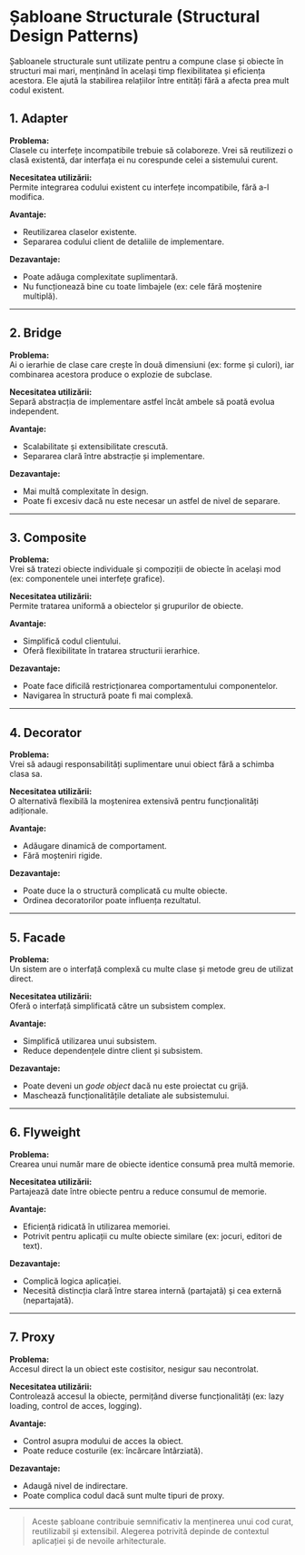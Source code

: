 # Șabloane Structurale (Structural Design Patterns)

Șabloanele structurale sunt utilizate pentru a compune clase și obiecte în structuri mai mari, menținând în același timp flexibilitatea și eficiența acestora. Ele ajută la stabilirea relațiilor între entități fără a afecta prea mult codul existent.

## 1. Adapter

**Problema:**  
Clasele cu interfețe incompatibile trebuie să colaboreze. Vrei să reutilizezi o clasă existentă, dar interfața ei nu corespunde celei a sistemului curent.

**Necesitatea utilizării:**  
Permite integrarea codului existent cu interfețe incompatibile, fără a-l modifica.

**Avantaje:**
- Reutilizarea claselor existente.
- Separarea codului client de detaliile de implementare.

**Dezavantaje:**
- Poate adăuga complexitate suplimentară.
- Nu funcționează bine cu toate limbajele (ex: cele fără moștenire multiplă).

---

## 2. Bridge

**Problema:**  
Ai o ierarhie de clase care crește în două dimensiuni (ex: forme și culori), iar combinarea acestora produce o explozie de subclase.

**Necesitatea utilizării:**  
Separă abstracția de implementare astfel încât ambele să poată evolua independent.

**Avantaje:**
- Scalabilitate și extensibilitate crescută.
- Separarea clară între abstracție și implementare.

**Dezavantaje:**
- Mai multă complexitate în design.
- Poate fi excesiv dacă nu este necesar un astfel de nivel de separare.

---

## 3. Composite

**Problema:**  
Vrei să tratezi obiecte individuale și compoziții de obiecte în același mod (ex: componentele unei interfețe grafice).

**Necesitatea utilizării:**  
Permite tratarea uniformă a obiectelor și grupurilor de obiecte.

**Avantaje:**
- Simplifică codul clientului.
- Oferă flexibilitate în tratarea structurii ierarhice.

**Dezavantaje:**
- Poate face dificilă restricționarea comportamentului componentelor.
- Navigarea în structură poate fi mai complexă.

---

## 4. Decorator

**Problema:**  
Vrei să adaugi responsabilități suplimentare unui obiect fără a schimba clasa sa.

**Necesitatea utilizării:**  
O alternativă flexibilă la moștenirea extensivă pentru funcționalități adiționale.

**Avantaje:**
- Adăugare dinamică de comportament.
- Fără moșteniri rigide.

**Dezavantaje:**
- Poate duce la o structură complicată cu multe obiecte.
- Ordinea decoratorilor poate influența rezultatul.

---

## 5. Facade

**Problema:**  
Un sistem are o interfață complexă cu multe clase și metode greu de utilizat direct.

**Necesitatea utilizării:**  
Oferă o interfață simplificată către un subsistem complex.

**Avantaje:**
- Simplifică utilizarea unui subsistem.
- Reduce dependențele dintre client și subsistem.

**Dezavantaje:**
- Poate deveni un *gode object* dacă nu este proiectat cu grijă.
- Maschează funcționalitățile detaliate ale subsistemului.

---

## 6. Flyweight

**Problema:**  
Crearea unui număr mare de obiecte identice consumă prea multă memorie.

**Necesitatea utilizării:**  
Partajează date între obiecte pentru a reduce consumul de memorie.

**Avantaje:**
- Eficiență ridicată în utilizarea memoriei.
- Potrivit pentru aplicații cu multe obiecte similare (ex: jocuri, editori de text).

**Dezavantaje:**
- Complică logica aplicației.
- Necesită distincția clară între starea internă (partajată) și cea externă (nepartajată).

---

## 7. Proxy

**Problema:**  
Accesul direct la un obiect este costisitor, nesigur sau necontrolat.

**Necesitatea utilizării:**  
Controlează accesul la obiecte, permițând diverse funcționalități (ex: lazy loading, control de acces, logging).

**Avantaje:**
- Control asupra modului de acces la obiect.
- Poate reduce costurile (ex: încărcare întârziată).

**Dezavantaje:**
- Adaugă nivel de indirectare.
- Poate complica codul dacă sunt multe tipuri de proxy.

---

> Aceste șabloane contribuie semnificativ la menținerea unui cod curat, reutilizabil și extensibil. Alegerea potrivită depinde de contextul aplicației și de nevoile arhitecturale.
